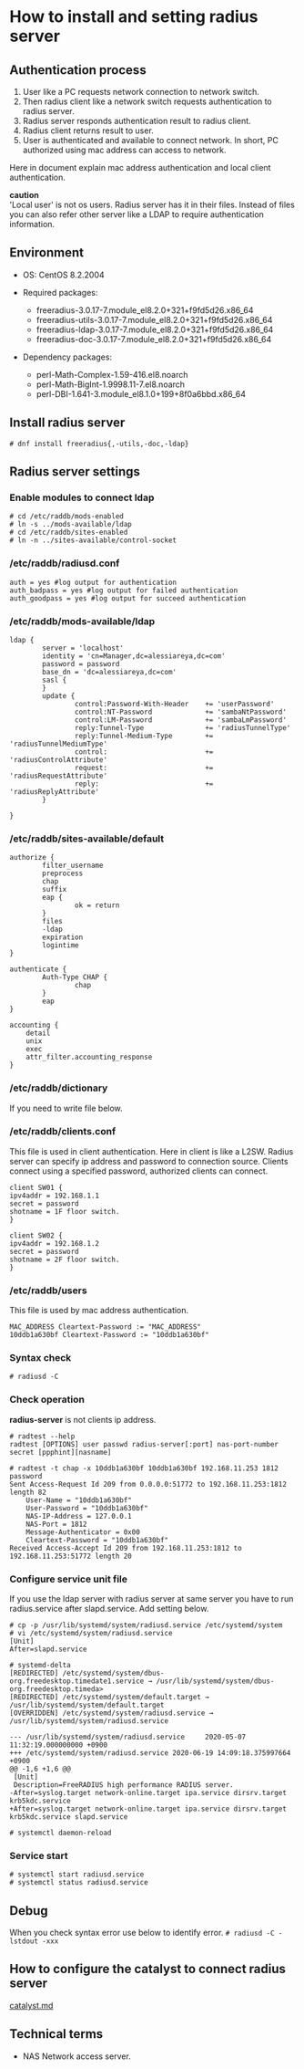 # How to install and setting radius server

## Authentication process

1. User like a PC requests network connection to network switch.
2. Then radius client like a network switch requests authentication to radius server.
3. Radius server responds authentication result to radius client.
4. Radius client returns result to user.
5. User is authenticated and available to connect network.
   In short, PC authorized using mac address can access to network.

Here in document explain mac address authentication and local client authentication.

**caution**  
'Local user' is not os users. Radius server has it in their files.
Instead of files you can also refer other server like a LDAP to require authentication information.

## Environment

- OS: CentOS 8.2.2004
- Required packages:

  - freeradius-3.0.17-7.module_el8.2.0+321+f9fd5d26.x86_64
  - freeradius-utils-3.0.17-7.module_el8.2.0+321+f9fd5d26.x86_64
  - freeradius-ldap-3.0.17-7.module_el8.2.0+321+f9fd5d26.x86_64
  - freeradius-doc-3.0.17-7.module_el8.2.0+321+f9fd5d26.x86_64

- Dependency packages:
  - perl-Math-Complex-1.59-416.el8.noarch
  - perl-Math-BigInt-1.9998.11-7.el8.noarch
  - perl-DBI-1.641-3.module_el8.1.0+199+8f0a6bbd.x86_64

## Install radius server

`# dnf install freeradius{,-utils,-doc,-ldap}`

## Radius server settings

### Enable modules to connect ldap

```
# cd /etc/raddb/mods-enabled
# ln -s ../mods-available/ldap
# cd /etc/raddb/sites-enabled
# ln -n ../sites-available/control-socket
```

### /etc/raddb/radiusd.conf

```
auth = yes #log output for authentication
auth_badpass = yes #log output for failed authentication
auth_goodpass = yes #log output for succeed authentication
```

### /etc/raddb/mods-available/ldap

```
ldap {
        server = 'localhost'
        identity = 'cn=Manager,dc=alessiareya,dc=com'
        password = password
        base_dn = 'dc=alessiareya,dc=com'
        sasl {
        }
        update {
                control:Password-With-Header    += 'userPassword'
                control:NT-Password             += 'sambaNtPassword'
                control:LM-Password             += 'sambaLmPassword'
                reply:Tunnel-Type               += 'radiusTunnelType'
                reply:Tunnel-Medium-Type        += 'radiusTunnelMediumType'
                control:                        += 'radiusControlAttribute'
                request:                        += 'radiusRequestAttribute'
                reply:                          += 'radiusReplyAttribute'
        }

}
```

### /etc/raddb/sites-available/default

```
authorize {
        filter_username
        preprocess
        chap
        suffix
        eap {
                ok = return
        }
        files
        -ldap
        expiration
        logintime
}

authenticate {
        Auth-Type CHAP {
                chap
        }
        eap
}

accounting {
	detail
	unix
	exec
	attr_filter.accounting_response
}
```

### /etc/raddb/dictionary

If you need to write file below.

### /etc/raddb/clients.conf

This file is used in client authentication.
Here in client is like a L2SW.
Radius server can specify ip address and password to connection source.
Clients connect using a specified password, authorized clients can connect.

```
client SW01 {
ipv4addr = 192.168.1.1
secret = password
shotname = 1F floor switch.
}

client SW02 {
ipv4addr = 192.168.1.2
secret = password
shotname = 2F floor switch.
}
```

### /etc/raddb/users

This file is used by mac address authentication.

```
MAC_ADDRESS Cleartext-Password := "MAC_ADDRESS"
10ddb1a630bf Cleartext-Password := "10ddb1a630bf"
```

### Syntax check

`# radiusd -C`

### Check operation

**radius-server** is not clients ip address.

```
# radtest --help
radtest [OPTIONS] user passwd radius-server[:port] nas-port-number secret [ppphint][nasname]

# radtest -t chap -x 10ddb1a630bf 10ddb1a630bf 192.168.11.253 1812 password
Sent Access-Request Id 209 from 0.0.0.0:51772 to 192.168.11.253:1812 length 82
	User-Name = "10ddb1a630bf"
	User-Password = "10ddb1a630bf"
	NAS-IP-Address = 127.0.0.1
	NAS-Port = 1812
	Message-Authenticator = 0x00
	Cleartext-Password = "10ddb1a630bf"
Received Access-Accept Id 209 from 192.168.11.253:1812 to 192.168.11.253:51772 length 20
```

### Configure service unit file

If you use the ldap server with radius server at same server you have to run radius.service after slapd.service.
Add setting below.

```
# cp -p /usr/lib/systemd/system/radiusd.service /etc/systemd/system
# vi /etc/systemd/system/radiusd.service
[Unit]
After=slapd.service

# systemd-delta
[REDIRECTED] /etc/systemd/system/dbus-org.freedesktop.timedate1.service → /usr/lib/systemd/system/dbus-org.freedesktop.timeda>
[REDIRECTED] /etc/systemd/system/default.target → /usr/lib/systemd/system/default.target
[OVERRIDDEN] /etc/systemd/system/radiusd.service → /usr/lib/systemd/system/radiusd.service

--- /usr/lib/systemd/system/radiusd.service     2020-05-07 11:32:19.000000000 +0900
+++ /etc/systemd/system/radiusd.service 2020-06-19 14:09:18.375997664 +0900
@@ -1,6 +1,6 @@
 [Unit]
 Description=FreeRADIUS high performance RADIUS server.
-After=syslog.target network-online.target ipa.service dirsrv.target krb5kdc.service
+After=syslog.target network-online.target ipa.service dirsrv.target krb5kdc.service slapd.service

# systemctl daemon-reload
```

### Service start

```
# systemctl start radiusd.service
# systemctl status radiusd.service
```

## Debug

When you check syntax error use below to identify error.
`# radiusd -C -lstdout -xxx`

## How to configure the catalyst to connect radius server

[catalyst.md](./catalyst.md)

## Technical terms

- NAS Network access server.
